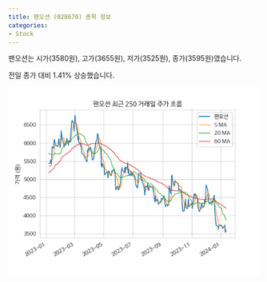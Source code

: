 ```yaml
---
title: 팬오션 (028670) 종목 정보
categories:
- Stock
---
```


팬오션는 시가(3580원), 고가(3655원), 저가(3525원), 종가(3595원)였습니다.

전일 종가 대비 1.41% 상승했습니다.

<!-- more -->

![028670](/assets/images/stock/028670.png)